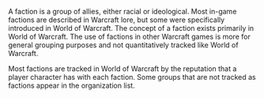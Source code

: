 A faction is a group of allies, either racial or ideological. Most in-game factions are described in Warcraft lore, but some were specifically introduced in World of Warcraft. The concept of a faction exists primarily in World of Warcraft. The use of factions in other Warcraft games is more for general grouping purposes and not quantitatively tracked like World of Warcraft.

Most factions are tracked in World of Warcraft by the reputation that a player character has with each faction. Some groups that are not tracked as factions appear in the organization list.
